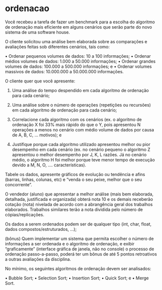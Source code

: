 # ordenacao
Você recebeu a tarefa de fazer um benchmark para a escolha do algoritmo de
ordenação mais eficiente em alguns cenários que serão parte do novo sistema de uma
software house.

O cliente solicitou uma análise bem elaborada sobre as comparações e avaliações feitas
sob diferentes cenários, tais como:

• Ordenar pequenos volumes de dados: 10 a 100 informações;
• Ordenar médios volumes de dados: 1.000 a 50.000 informações;
• Ordenar grandes volumes de dados: 100.000 a 500.000 informações; e
• Ordenar volumes massivos de dados: 10.000.000 a 50.000.000 informações.

O cliente quer que você apresente:

1. Uma análise do tempo despendido em cada algoritmo de ordenação para cada
cenário;

2. Uma análise sobre o número de operações (repetições ou recursões) em cada
algoritmo de ordenação para cada cenário;

3. Correlacione cada algoritmo com os cenários (ex. o algoritmo de ordenação X foi
33% mais rápido do que o Y, pois apresentou N operações a menos no cenário com
médio volume de dados por causa de A, B, C, … motivos); e

4. Justifique porque cada algoritmo utilizado apresentou melhor ou pior desempenho
em cada cenário (ex. no cenário pequeno o algoritmo Z apresentou o melhor
desempenho por J, K, L razões. Já no cenário médio, o algoritmo H foi melhor porque
teve menor tempo de execução devido a M, N, O, …. características).

Tabele os dados, apresente gráficos de evolução ou tendência e afins (barras, linhas,
colunas, etc) e “venda o seu peixe, melhor que o seu concorrente”.

O vendedor (aluno) que apresentar a melhor análise (mais bem elaborada, detalhada,
justificada e organizada) obterá nota 10 e os demais receberão cotação (nota) nivelada
de acordo com a abrangência geral dos trabalhos elaborados. Trabalhos similares terão a
nota dividida pelo número de cópias/replicações.

Os dados a serem ordenados podem ser de qualquer tipo (int, char, float, dados
compostos/estruturados, …);

(bônus) Quem implementar um sistema que permita escolher o número de informações a
ser ordenada e o algoritmo de ordenação, e exibir “graficamente” (interface gráfica de
janela, não no console) o processo de ordenação passo-a-passo, poderá ter um bônus de
até 5 pontos retroativos a outras avaliações da disciplina.

No mínimo, os seguintes algoritmos de ordenação devem ser analisados:

• Bubble Sort;
• Selection Sort;
• Insertion Sort;
• Quick Sort; e
• Merge Sort.
